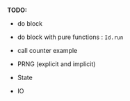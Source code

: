 

**TODO:**

  - do block

  - do block with pure functions : `Id.run`

  - call counter example

  - PRNG (explicit and implicit)

  - State

  - IO
  